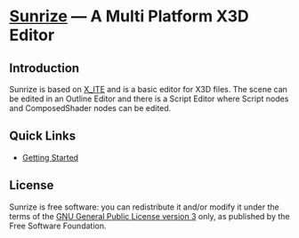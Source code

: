 [Sunrize](https://create3000.github.io/sunrize/) — A Multi Platform X3D Editor
==============================================================================

Introduction
------------

Sunrize is based on [X_ITE](https://create3000.github.io/x_ite/) and is a basic editor for X3D files. The scene can be edited in an Outline Editor and there is a Script Editor where Script nodes and ComposedShader nodes can be edited.

Quick Links
-----------
* [Getting Started](https://create3000.github.io/sunrize/)

License
-------
Sunrize is free software: you can redistribute it and/or modify it under the terms of the [GNU General Public License version 3](LICENSE.md) only, as published by the Free Software Foundation.
